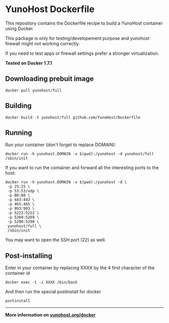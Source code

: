# YunoHost Dockerfile

This repository contains the Dockerfile recipe to build a YunoHost container using Docker.

This package is only for testing/developement purpose and yunohost firewall might not working correctly. 

If you need to test apps or firewall settings prefer a stronger virtualization. 

**Tested on Docker 1.7.1**

## Downloading prebuit image

```
docker pull yunohost/full
```

## Building

```
docker build -t yunohost/full github.com/YunoHost/Dockerfile
```

## Running

Run your container (don't forget to replace DOMAIN):

```
docker run -h yunohost.DOMAIN -v $(pwd):/yunohost -d yunohost/full /sbin/init
```


If you want to run the container and forward all the interesting ports to the host:
```
docker run -h yunohost.DOMAIN -v $(pwd):/yunohost -d \
 -p 25:25 \
 -p 53:53/udp \
 -p 80:80 \
 -p 443:443 \
 -p 465:465 \
 -p 993:993 \
 -p 5222:5222 \
 -p 5269:5269 \
 -p 5290:5290 \
 yunohost/full \
 /sbin/init
```

You may want to open the SSH port (22) as well.


## Post-installing

Enter in your container by replacing XXXX by the 4 first character of the container id

```
docker exec -t -i XXXX /bin/bash
```

And then run the special postinstall for docker
```
postinstall
```

---

**More information on [yunohost.org/docker](https://yunohost.org/docker)**
